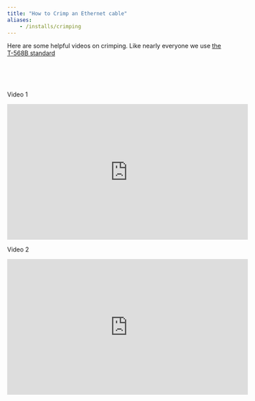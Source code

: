 ```yaml
---
title: "How to Crimp an Ethernet cable"
aliases:
    - /installs/crimping
---
```


Here are some helpful videos on crimping. Like nearly everyone we use [the T-568B standard](../../hardware/ethernet)

<br>
<br>
<br>


Video 1<br>
<iframe width="560" height="315" src="https://www.youtube-nocookie.com/embed/kmgBMfAoycU?controls=0" frameborder="0" allow="accelerometer; autoplay; encrypted-media; gyroscope; picture-in-picture" allowfullscreen></iframe>


Video 2<br>
<iframe width="560" height="315" src="https://www.youtube-nocookie.com/embed/DtnSEbgobfs" frameborder="0" allow="accelerometer; autoplay; encrypted-media; gyroscope; picture-in-picture" allowfullscreen></iframe>
